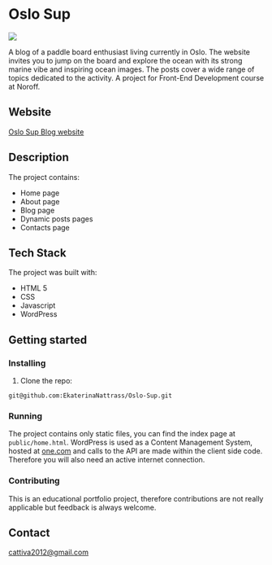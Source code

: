 # Oslo Sup

<img src="OsloSup.png"></img>

A blog of a paddle board enthusiast living currently in Oslo. The website invites you to jump on the board and explore the ocean with its strong marine vibe and inspiring ocean images. The posts cover a wide range of topics dedicated to the activity. A project for Front-End Development course at Noroff.

## Website

[Oslo Sup Blog website](https://frolicking-truffle-7c228c.netlify.app/)

## Description

The project contains:

- Home page
- About page
- Blog page
- Dynamic posts pages
- Contacts page 

## Tech Stack

The project was built with:

- HTML 5
- CSS
- Javascript
- WordPress

## Getting started

### Installing

1. Clone the repo:

`git@github.com:EkaterinaNattrass/Oslo-Sup.git`

### Running

The project contains only static files, you can find the index page at `public/home.html`. WordPress is used as a Content Management System, hosted at [one.com](www.one.com) and calls to the API are made within the client side code. Therefore you will also need an active internet connection.

### Contributing

This is an educational portfolio project, therefore contributions are not really applicable but feedback is always welcome.

## Contact

cattiva2012@gmail.com
